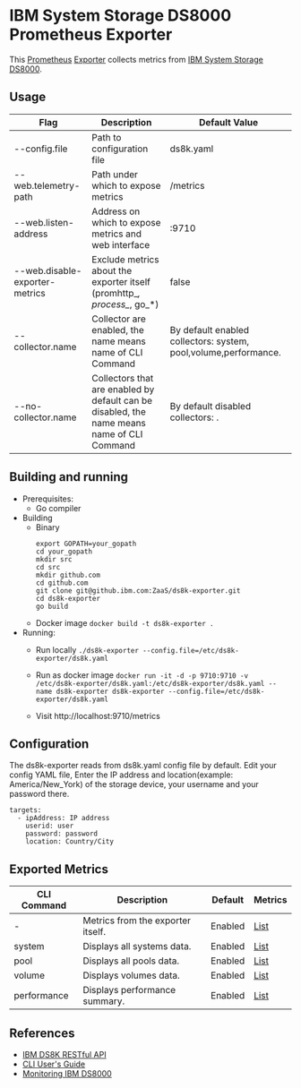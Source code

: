 # IBM System Storage DS8000 Prometheus Exporter

This [Prometheus](https://prometheus.io) [Exporter](https://prometheus.io/docs/instrumenting/exporters)
collects metrics from [IBM System Storage DS8000](ihttps://www.ibm.com/support/knowledgecenter/en/HW213_7.2.0/com.ibm.storage.ssic.help.doc/f2c_intro_1t1tqx.html).

## Usage

| Flag | Description | Default Value |
| --- | --- | --- |
| --config.file | Path to configuration file | ds8k.yaml |
| --web.telemetry-path | Path under which to expose metrics | /metrics |
| --web.listen-address | Address on which to expose metrics and web interface | :9710 |
| --web.disable-exporter-metrics | Exclude metrics about the exporter itself (promhttp_*, process_*, go_*) | false |
| --collector.name | Collector are enabled, the name means name of CLI Command | By default enabled collectors: system, pool,volume,performance. |
| --no-collector.name | Collectors that are enabled by default can be disabled, the name means name of CLI Command | By default disabled collectors: . |

## Building and running
* Prerequisites:
    * Go compiler
* Building
    * Binary
        ```
        export GOPATH=your_gopath
        cd your_gopath
        mkdir src
        cd src
        mkdir github.com
        cd github.com
        git clone git@github.ibm.com:ZaaS/ds8k-exporter.git
        cd ds8k-exporter
        go build
        ```
    * Docker image
        ``` docker build -t ds8k-exporter . ```
* Running:
    * Run locally
        ```./ds8k-exporter --config.file=/etc/ds8k-exporter/ds8k.yaml```

    * Run as docker image
        ```docker run -it -d -p 9710:9710 -v /etc/ds8k-exporter/ds8k.yaml:/etc/ds8k-exporter/ds8k.yaml --name ds8k-exporter ds8k-exporter --config.file=/etc/ds8k-exporter/ds8k.yaml```
    * Visit http://localhost:9710/metrics

## Configuration
The ds8k-exporter reads from ds8k.yaml config file by default. Edit your config YAML file, Enter the IP address and location(example: America/New_York) of the storage device, your username and your password there.
```
targets:
  - ipAddress: IP address
    userid: user
    password: password
    location: Country/City
```

## Exported Metrics

| CLI Command | Description | Default | Metrics |
| --- | --- | --- | --- |
| - | Metrics from the exporter itself. | Enabled | [List](docs/exporter_metrics.md) |
| system | Displays all systems data. | Enabled | [List](docs/system_metrics.md) |
| pool | Displays all pools data. | Enabled | [List](docs/pool_metrics.md) |
| volume |  Displays volumes data. | Enabled | [List](docs/volume_metrics.md) |
| performance | Displays performance summary.| Enabled | [List](docs/performance_metrics.md) |

## References
* [IBM DS8K RESTful API](https://www-01.ibm.com/support/docview.wss?uid=ssg1S7005173&aid=1)
* [CLI User's Guide](http://www-01.ibm.com/support/docview.wss?uid=ssg1S7002620&aid=1)
* [Monitoring IBM DS8000](https://www.ibm.com/support/knowledgecenter/en/ST5GLJ_8.5.1/com.ibm.storage.ssic.help.doc/ds8_monitoring_uui75.html)

